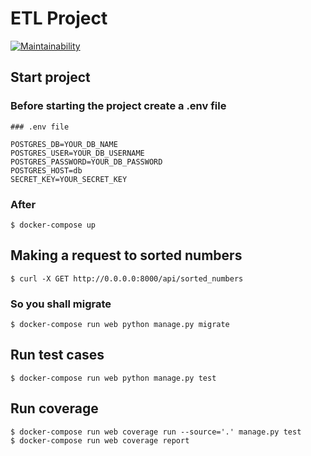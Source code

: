 # ETL Project

[![Maintainability](https://api.codeclimate.com/v1/badges/f5e6b2036d08df29da6a/maintainability)](https://codeclimate.com/github/matheusherique/etl-project/maintainability)

## Start project

### Before starting the project create a .env file

```
### .env file

POSTGRES_DB=YOUR_DB_NAME
POSTGRES_USER=YOUR_DB_USERNAME
POSTGRES_PASSWORD=YOUR_DB_PASSWORD
POSTGRES_HOST=db
SECRET_KEY=YOUR_SECRET_KEY
```

### After

```shell
$ docker-compose up
```

## Making a request to sorted numbers

```shell
$ curl -X GET http://0.0.0.0:8000/api/sorted_numbers
```

### So you shall migrate

```shell
$ docker-compose run web python manage.py migrate
```

## Run test cases

```shell
$ docker-compose run web python manage.py test
```

## Run coverage

```shell
$ docker-compose run web coverage run --source='.' manage.py test 
$ docker-compose run web coverage report
```